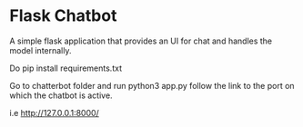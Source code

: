 # Flask Chatbot

A simple flask application that provides an UI for chat and handles the model internally.

Do pip install requirements.txt

Go to chatterbot folder and run python3 app.py follow the link to the port on which the chatbot is active.

i.e http://127.0.0.1:8000/
